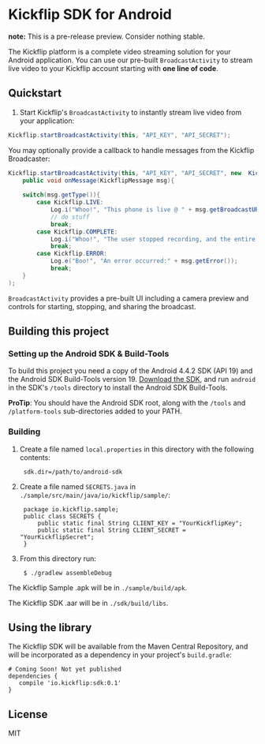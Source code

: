 # Kickflip SDK for Android

**note:** This is a pre-release preview. Consider nothing stable.

The Kickflip platform is a complete video streaming solution for your Android application. You can use our pre-built `BroadcastActivity` to stream live video to your Kickflip account starting with **one line of code**.

## Quickstart

1. Start Kickflip's `BroadcastActivity` to instantly stream live video from your application:

```java
Kickflip.startBroadcastActivity(this, "API_KEY", "API_SECRET");
```
    	
   You may optionally provide a callback to handle messages from the Kickflip Broadcaster:


```java
Kickflip.startBroadcastActivity(this, "API_KEY", "API_SECRET", new 	KickflipCallback(){
	public void onMessage(KickflipMessage msg){
	
	switch(msg.getType()){
		case Kickflip.LIVE:
			Log.i("Whoo!", "This phone is live @ " + msg.getBroadcastURL());
	   		// do stuff
	   		break;
	   	case Kickflip.COMPLETE:
	   		Log.i("Whoo!", "The user stopped recording, and the entire broadcast is synced!");
	   		break;
	   	case Kickflip.ERROR:
	   		Log.e("Boo!", "An error occurred:" + msg.getError());
	   		break;
	}
);
```
   	
`BroadcastActivity` provides a pre-built UI including a camera preview and controls for starting, stopping, and sharing the broadcast.

## Building this project

### Setting up the Android SDK & Build-Tools
To build this project you need a copy of the Android 4.4.2 SDK (API 19) and the Android SDK Build-Tools version 19. [Download the SDK](http://developer.android.com/sdk/), and run `android` in the SDK's `/tools` directory to install the Android SDK Build-Tools.

**ProTip**: You should have the Android SDK root, along with the `/tools` and `/platform-tools` sub-directories added to your PATH.

### Building

1. Create a file named `local.properties` in this directory with the following contents:
    
	    sdk.dir=/path/to/android-sdk
	    
2. Create a file named `SECRETS.java` in `./sample/src/main/java/io/kickflip/sample/`:

		package io.kickflip.sample;
		public class SECRETS {
		    public static final String CLIENT_KEY = "YourKickflipKey";
		    public static final String CLIENT_SECRET = "YourKickflipSecret";
		}


3. From this directory run:

	    $ ./gradlew assembleDebug

The Kickflip Sample .apk will be in `./sample/build/apk`. 

The Kickflip SDK .aar will be in `./sdk/build/libs`.

## Using the library

The Kickflip SDK will be available from the Maven Central Repository, and will be incorporated as a dependency in your project's `build.gradle`:

    # Coming Soon! Not yet published
    dependencies {
	   compile 'io.kickflip:sdk:0.1'
	}


## License

MIT